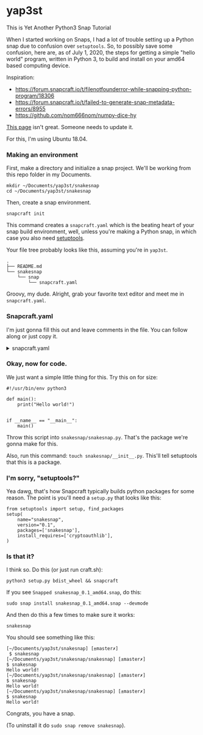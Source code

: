# yap3st

This is Yet Another Python3 Snap Tutorial

When I started working on Snaps, I had a lot of trouble setting up a Python snap due to confusion over `setuptools`. So, to possibly save some confusion, here are, as of July 1, 2020, the steps for getting a simple "hello world" program, written in Python 3, to build and install on your amd64 based computing device.

Inspiration:
- https://forum.snapcraft.io/t/filenotfounderror-while-snapping-python-program/18306
- https://forum.snapcraft.io/t/failed-to-generate-snap-metadata-errors/8955
- https://github.com/nom666nom/numpy-dice-hy

[This page](https://snapcraft.io/docs/python-apps) isn't great. Someone needs to update it.

For this, I'm using Ubuntu 18.04.

### Making an environment

First, make a directory and initialize a snap project. We'll be working from this repo folder in my Documents.

```
mkdir ~/Documents/yap3st/snakesnap
cd ~/Documents/yap3st/snakesnap
```

Then, create a snap environment.

```
snapcraft init
```

This command creates a `snapcraft.yaml` which is the beating heart of your snap build environment, well, unless you're making a Python snap, in which case you also need [setuptools](https://setuptools.readthedocs.io/en/latest/).

Your file tree probably looks like this, assuming you're in `yap3st`.

```
.
├── README.md
└── snakesnap
    └── snap
        └── snapcraft.yaml
```

Groovy, my dude. Alright, grab your favorite text editor and meet me in `snapcraft.yaml`.

### Snapcraft.yaml

I'm just gonna fill this out and leave comments in the file. You can follow along or just copy it.

<details>
<summary>snapcraft.yaml</summary>

```
# Welcome to snapcraft.yaml. The default file isn't too exciting, and there's some comments left in it by the snapcraft devs that you should pay attention to if you actually want to publish your snap.

name: snakesnap # I changed this to match the name of our project.
base: core18 # I'm gonna use Core18 as an example. Your options are core16, core18, and core20™.
version: '0.1' # This doesn't matter for now
summary: It's a snap. Whoopie! # Nor does this
description: |
  This is my-snap's description. You have a paragraph or two to tell the
  most important story about your snap. Keep it under 100 words though,
  we live in tweetspace and your description wants to look good in the snap
  store.
  #Nor does the above! It's a description of your snap, you get the point!

# These options have to do with how locked down your snap is. For the time being, to reduce complexity, leave these alone.
grade: devel # must be 'stable' to release into candidate/stable channels
confinement: devmode # use 'strict' once you have the right plugs and slots

# Now for the main show: Parts. They're what make your snap, your snap. We'll need two things in here.
parts:
  snakesnap:
      source: . # This is where you point Snapcraft at your source code. This can point at github links or whatever else, but we want to tell Snapcraft that everything it needs is right here, in this directory.
      plugin: python # Unfortunately, we'll need the `python` plugin to make this work.
      python-version: 'python3' # We're using python3, so we gotta let Snapcraft know that.
      python-packages: # We need one package, setuptools, for later, but I'm also tossing in cryptoauthlib to demonstrate how this works. Basically, if your code needs you to `pip install` something to work, drop whatever that is in this list.
        - cryptoauthlib
        - setuptools

#Here's your app. Basically this'll just run your python script when you call it on the command line after installing the app.
apps:
    snakesnap:
        command: lib/python3.6/site-packages/snakesnap/snakesnap.py
```

</details>

### Okay, now for code.

We just want a simple little thing for this. Try this on for size:

```
#!/usr/bin/env python3

def main():
    print("Hello world!")


if __name__ == "__main__":
    main()
```

Throw this script into `snakesnap/snakesnap.py`. That's the package we're gonna make for this.

Also, run this command: `touch snakesnap/__init__.py`. This'll tell setuptools that this is a package.

### I'm sorry, "setuptools?"

Yea dawg, that's how Snapcraft typically builds python packages for some reason. The point is you'll need a `setup.py` that looks like this:

```
from setuptools import setup, find_packages
setup(
    name="snakesnap",
    version="0.1",
    packages=['snakesnap'],
    install_requires=['cryptoauthlib'],
)
```

### Is that it?

I think so. Do this (or just run craft.sh):

```
python3 setup.py bdist_wheel && snapcraft
```

If you see `Snapped snakesnap_0.1_amd64.snap`, do this:

```
sudo snap install snakesnap_0.1_amd64.snap --devmode
```

And then do this a few times to make sure it works:

```
snakesnap
```

You should see something like this:

```
[~/Documents/yap3st/snakesnap] [±master✗]
 $ snakesnap
[~/Documents/yap3st/snakesnap/snakesnap] [±master✗]
$ snakesnap
Hello world!
[~/Documents/yap3st/snakesnap/snakesnap] [±master✗]
$ snakesnap
Hello world!
[~/Documents/yap3st/snakesnap/snakesnap] [±master✗]
$ snakesnap
Hello world!
```

Congrats, you have a snap.

(To uninstall it do `sudo snap remove snakesnap`).
